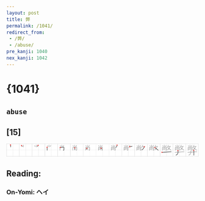 ```yaml
---
layout: post
title: 弊
permalink: /1041/
redirect_from:
 - /弊/
 - /abuse/
pre_kanji: 1040
nex_kanji: 1042
---
```


# {1041}

## `abuse`

## [15]

<div class="stroke"><img src="../images/E5BC8A.png" /></div>

## Reading:

### On-Yomi: ヘイ
